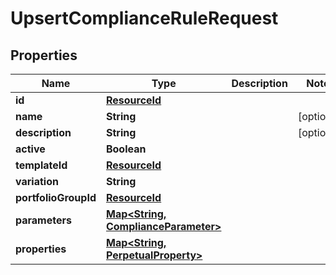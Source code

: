 

# UpsertComplianceRuleRequest


## Properties

| Name | Type | Description | Notes |
|------------ | ------------- | ------------- | -------------|
|**id** | [**ResourceId**](ResourceId.md) |  |  |
|**name** | **String** |  |  [optional] |
|**description** | **String** |  |  [optional] |
|**active** | **Boolean** |  |  |
|**templateId** | [**ResourceId**](ResourceId.md) |  |  |
|**variation** | **String** |  |  |
|**portfolioGroupId** | [**ResourceId**](ResourceId.md) |  |  |
|**parameters** | [**Map&lt;String, ComplianceParameter&gt;**](ComplianceParameter.md) |  |  |
|**properties** | [**Map&lt;String, PerpetualProperty&gt;**](PerpetualProperty.md) |  |  |



